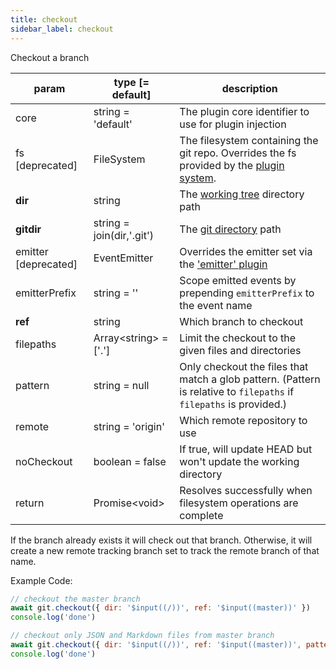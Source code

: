 ```yaml
---
title: checkout
sidebar_label: checkout
---
```


Checkout a branch

| param                | type [= default]          | description                                                                                                         |
| -------------------- | ------------------------- | ------------------------------------------------------------------------------------------------------------------- |
| core                 | string = 'default'        | The plugin core identifier to use for plugin injection                                                              |
| fs [deprecated]      | FileSystem                | The filesystem containing the git repo. Overrides the fs provided by the [plugin system](./plugin_fs.md).           |
| **dir**              | string                    | The [working tree](dir-vs-gitdir.md) directory path                                                                 |
| **gitdir**           | string = join(dir,'.git') | The [git directory](dir-vs-gitdir.md) path                                                                          |
| emitter [deprecated] | EventEmitter              | Overrides the emitter set via the ['emitter' plugin](./plugin_emitter.md)                                           |
| emitterPrefix        | string = ''               | Scope emitted events by prepending `emitterPrefix` to the event name                                                |
| **ref**              | string                    | Which branch to checkout                                                                                            |
| filepaths            | Array\<string\> = ['.']   | Limit the checkout to the given files and directories                                                               |
| pattern              | string = null             | Only checkout the files that match a glob pattern. (Pattern is relative to `filepaths` if `filepaths` is provided.) |
| remote               | string = 'origin'         | Which remote repository to use                                                                                      |
| noCheckout           | boolean = false           | If true, will update HEAD but won't update the working directory                                                    |
| return               | Promise\<void\>           | Resolves successfully when filesystem operations are complete                                                       |

If the branch already exists it will check out that branch. Otherwise, it will create a new remote tracking branch set to track the remote branch of that name.

Example Code:

```js live
// checkout the master branch
await git.checkout({ dir: '$input((/))', ref: '$input((master))' })
console.log('done')
```

```js live
// checkout only JSON and Markdown files from master branch
await git.checkout({ dir: '$input((/))', ref: '$input((master))', pattern: '$input((**\/*.{json,md}))' })
console.log('done')
```

<script>
(function rewriteEditLink() {
  const el = document.querySelector('a.edit-page-link.button');
  if (el) {
    el.href = 'https://github.com/isomorphic-git/isomorphic-git/edit/master/src/commands/checkout.js';
  }
})();
</script>